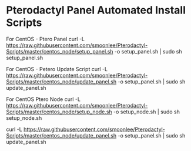 # Pterodactyl Panel Automated Install Scripts

For CentOS - Ptero Panel
curl -L https://raw.githubusercontent.com/smoonlee/Pterodactyl-Scripts/master/centos_node/setup_panel.sh -o setup_panel.sh | sudo sh setup_panel.sh

For CentOS - Petero Update Script
curl -L https://raw.githubusercontent.com/smoonlee/Pterodactyl-Scripts/master/centos_node/update_panel.sh -o setup_panel.sh | sudo sh update_panel.sh

For CentOS Ptero Node
curl -L https://raw.githubusercontent.com/smoonlee/Pterodactyl-Scripts/master/centos_node/setup_node.sh -o setup_node.sh | sudo sh setup_node.sh

curl -L https://raw.githubusercontent.com/smoonlee/Pterodactyl-Scripts/master/centos_node/update_panel.sh -o setup_panel.sh | sudo sh update_panel.sh


